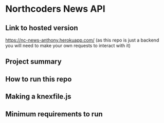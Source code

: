 # Northcoders News API

## Link to hosted version

https://nc-news-anthony.herokuapp.com/ (as this repo is just a backend you will need to make your own requests to interact with it)

## Project summary

## How to run this repo

## Making a knexfile.js

## Minimum requirements to run
